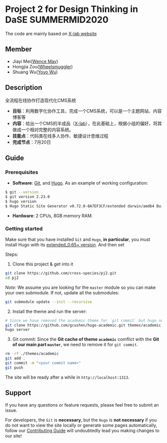 # Project 2 for Design Thinking in DaSE SUMMERMID2020

The code are mainly based on [X-lab website](https://github.com/X-lab2017/xlab-website)

## Member

- Jiayi Mei([Wence May](https://github.com/orgs/cross-species/people/Wence-May))
- Hongjia Zou([Wheelsmuggler](https://github.com/Wheelsmuggler))
- Shuang Wu([Yoyo Wu](https://github.com/orgs/cross-species/people/1054096100))

## Description

全流程在线协作打造现代化CMS系统

- **目标**：利用数字化协作工具，完成一个CMS系统，可以是一个主题网站、内容博客等
- **内容**：给出一个CMS的半成品（[X-lab](https://github.com/X-lab2017/xlab-website)），在此基础上，根据小组的偏好，将其做成一个相对完整的内容系统。
- **技能点**：代码类在线多人协作、敏捷设计思维过程
- **完成节点**：7月20日

## Guide

### Prerequisites

* **Software**: [Git][git-install], and [Hugo][hugo-install]. As an example of working configuration:
```bash
$ git --version
$ git version 2.23.0
$ hugo version
$ Hugo Static Site Generator v0.72.0-8A7EF3CF/extended darwin/amd64 BuildDate: 2020-05-31T12:12:33Z
```

* **Hardware**: 2 CPUs, 8GB memory RAM.

### Getting started

Make sure that you have installed `Git` and `Hugo`, **in particular**, you must install Hugo with its [extended_0.65+ version][hugo-version]. And then set

Steps:

1. Clone this project & get into it
```bash
git clone https://github.com/cross-species/pj2.git
cd pj2
```
*Note:*
We assume you are looking for the `master` module so you can make your own submodule.
If not, update all the submodules:
```bash
git submodule update --init --recursive
```

2. Install the theme and run the server:
```bash
# Since we have removed the academic theme for `git commit` but hugo needs theme, we need to reinstall it.
git clone https://github.com/gcushen/hugo-academic.git themes/academic
hugo server
```

3. Git commit: 
Since the **Git cache of theme `academic`** comflict with the **Git of our main part `master`**, we need to remove it for `git commit`.
```bash
rm -rf ./themes/academic
git add .
git commit -m "<your commit name>"
git push
```

The site will be ready after a while in `http://localhost:1313`.

## Support

If you have any questions or feature requests, please feel free to submit an issue.

For developers, the `Git` is **necessary**, but the `Hugo` is **not necessary** if you do not want to view the site locally or generate some pages automatically, follow our [Contributing Guide][CONTRIBUTING_PATH] will undoubtedly lead you making changes to our site!


[git-install]: https://git-scm.com/downloads

[hugo-install]: https://gohugo.io/getting-started/installing/#quick-install

[hugo-version]: https://github.com/gohugoio/hugo/releases

[CONTRIBUTING_PATH]: ./CONTRIBUTING.zh-CN.md
